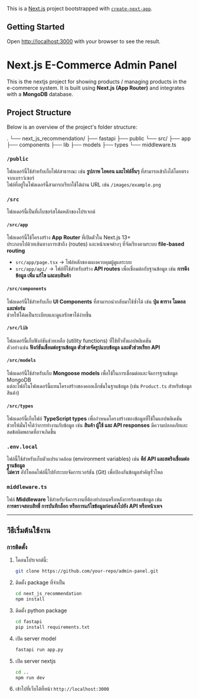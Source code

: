 This is a [Next.js](https://nextjs.org) project bootstrapped with [`create-next-app`](https://nextjs.org/docs/app/api-reference/cli/create-next-app).

## Getting Started

<!-- First, run the development server:

```bash
npm run dev
# or
yarn dev
# or
pnpm dev
# or
bun dev
``` -->

Open [http://localhost:3000](http://localhost:3000) with your browser to see the result.

# Next.js E-Commerce Admin Panel

This is the nextjs project for showing products / managing products in the e-commerce system. It is built using **Next.js (App Router)** and integrates with a **MongoDB** database.

## Project Structure

Below is an overview of the project's folder structure:

\.
└── next_js_recommendation/
    ├── fastapi
    ├── public
    └── src/
        ├── app
        ├── components
        ├── lib
        ├── models
        ├── types
        └── middleware.ts


### `/public`
โฟลเดอร์นี้ใช้สำหรับเก็บไฟล์สาธารณะ เช่น **รูปภาพ ไอคอน และไฟล์อื่นๆ** ที่สามารถเข้าถึงได้โดยตรงจากเบราว์เซอร์  
ไฟล์ที่อยู่ในโฟลเดอร์นี้สามารถเรียกใช้ได้ผ่าน URL เช่น `/images/example.png`

### `/src`
โฟลเดอร์นี้เป็นที่เก็บซอร์สโค้ดหลักของโปรเจกต์

#### `/src/app`
โฟลเดอร์นี้ใช้โครงสร้าง **App Router** ที่เปิดตัวใน Next.js 13+  
ประกอบไปด้วยเส้นทางการเข้าถึง (routes) และหน้าเพจต่างๆ ที่จัดเรียงตามระบบ **file-based routing**  

- `src/app/page.tsx` → ไฟล์หลักของแผงควบคุมผู้ดูแลระบบ
- `src/app/api/` → ไฟล์ที่ใช้สำหรับสร้าง **API routes** เพื่อเชื่อมต่อกับฐานข้อมูล เช่น **การดึงข้อมูล เพิ่ม แก้ไข และลบสินค้า**

#### `/src/components`
โฟลเดอร์นี้ใช้สำหรับเก็บ **UI Components** ที่สามารถนำกลับมาใช้ซ้ำได้ เช่น **ปุ่ม ตาราง โมดอล และฟอร์ม**  
ช่วยให้โค้ดเป็นระเบียบและดูแลรักษาได้ง่ายขึ้น

#### `/src/lib`
โฟลเดอร์นี้เก็บฟังก์ชันช่วยเหลือ (utility functions) ที่ใช้ทั่วทั้งแอปพลิเคชัน  
ตัวอย่างเช่น **ฟังก์ชันเชื่อมต่อฐานข้อมูล ตัวช่วยจัดรูปแบบข้อมูล และตัวช่วยเรียก API**

#### `/src/models`
โฟลเดอร์นี้ใช้สำหรับเก็บ **Mongoose models** เพื่อใช้ในการเชื่อมต่อและจัดการฐานข้อมูล MongoDB  
แต่ละไฟล์ในโฟลเดอร์นี้แทนโครงสร้างของคอลเล็กชันในฐานข้อมูล (เช่น `Product.ts` สำหรับข้อมูลสินค้า)

#### `/src/types`
โฟลเดอร์นี้เก็บไฟล์ **TypeScript types** เพื่อกำหนดโครงสร้างของข้อมูลที่ใช้ในแอปพลิเคชัน  
ช่วยให้มั่นใจได้ว่าการทำงานกับข้อมูล เช่น **สินค้า ผู้ใช้ และ API responses** มีความปลอดภัยและลดข้อผิดพลาดที่อาจเกิดขึ้น

### `.env.local`
ไฟล์นี้ใช้สำหรับเก็บตัวแปรแวดล้อม (environment variables) เช่น **คีย์ API และสตริงเชื่อมต่อฐานข้อมูล**  
**ไม่ควร** อัปโหลดไฟล์นี้ไปยังระบบจัดการเวอร์ชัน (Git) เพื่อป้องกันข้อมูลสำคัญรั่วไหล

### `middleware.ts`
ไฟล์ **Middleware** ใช้สำหรับจัดการงานที่ต้องทำก่อนหรือหลังการร้องขอข้อมูล เช่น  
**การตรวจสอบสิทธิ์ การบันทึกล็อก หรือการแก้ไขข้อมูลก่อนส่งไปยัง API หรือหน้าเพจ**

---

## วิธีเริ่มต้นใช้งาน

### การติดตั้ง
1. โคลนโปรเจกต์นี้:
   ```bash
   git clone https://github.com/your-repo/admin-panel.git
2. ติดตั้ง package ที่จำเป็น
    ```bash
    cd next_js_recommendation
    npm install
3. ติดตั้ง python package
    ```bash
    cd fastapi
    pip install requirements.txt
4. เปิด server model
    ``` bash
    fastapi run app.py
5. เปิด server nextjs
    ```bash
    cd ..
    npm run dev
6. เข้าไปที่เว็บได้ที่หน้า ```http://localhost:3000```


<!-- You can start editing the page by modifying `app/page.tsx`. The page auto-updates as you edit the file.

This project uses [`next/font`](https://nextjs.org/docs/app/building-your-application/optimizing/fonts) to automatically optimize and load [Geist](https://vercel.com/font), a new font family for Vercel.

## Learn More

To learn more about Next.js, take a look at the following resources:

- [Next.js Documentation](https://nextjs.org/docs) - learn about Next.js features and API.
- [Learn Next.js](https://nextjs.org/learn) - an interactive Next.js tutorial.

You can check out [the Next.js GitHub repository](https://github.com/vercel/next.js) - your feedback and contributions are welcome!

## Deploy on Vercel

The easiest way to deploy your Next.js app is to use the [Vercel Platform](https://vercel.com/new?utm_medium=default-template&filter=next.js&utm_source=create-next-app&utm_campaign=create-next-app-readme) from the creators of Next.js.

Check out our [Next.js deployment documentation](https://nextjs.org/docs/app/building-your-application/deploying) for more details. -->
